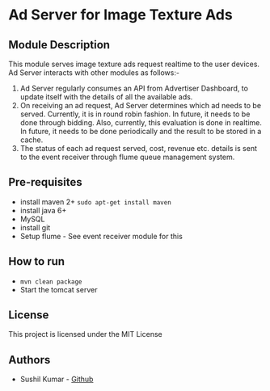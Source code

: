
# Ad Server for Image Texture Ads
## Module Description
This module serves image texture ads request realtime to the user devices.
Ad Server interacts with other modules as follows:-
1. Ad Server regularly consumes an API from Advertiser Dashboard, to update itself with the details of all the available ads.
2. On receiving an ad request, Ad Server determines which ad needs to be served. Currently, it is in round robin fashion. In future, it needs to be done through bidding. Also, currently, this evaluation is done in realtime. In future, it needs to be done periodically and the result to be stored in a cache.
3. The status of each ad request served, cost, revenue etc. details is sent to the event receiver through flume queue management system.

## Pre-requisites
*  install maven 2+ ```sudo apt-get install maven```
* install java 6+
* MySQL
*  install git
* Setup flume - See event receiver module for this

## How to run
* ```mvn clean package```
* Start the tomcat server  
## License

This project is licensed under the MIT License

## Authors
* Sushil Kumar - [Github](https://github.com/sushilmiitb)
